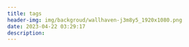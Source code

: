 ```yaml
---
title: tags
header-img: img/backgroud/wallhaven-j3m8y5_1920x1080.png
date: 2023-04-22 03:29:17
description:
---
```

